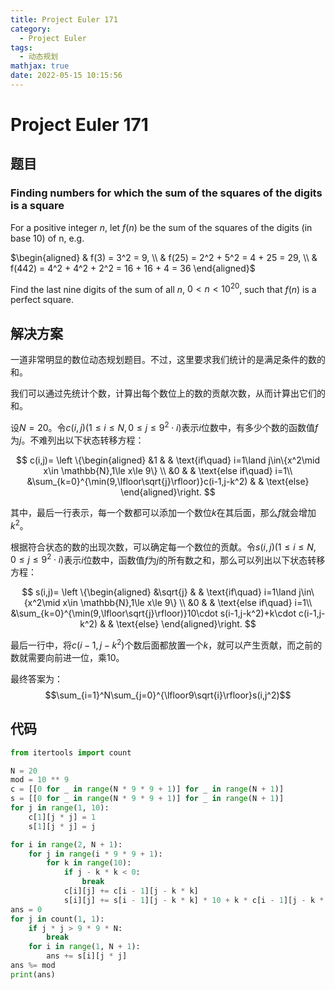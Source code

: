 ```yaml
---
title: Project Euler 171
category:
  - Project Euler
tags:
  - 动态规划
mathjax: true
date: 2022-05-15 10:15:56
---
```


<escape><!-- more --></escape>

# Project Euler 171

## 题目

### Finding numbers for which the sum of the squares of the digits is a square

For a positive integer $n$, let $f(n)$ be the sum of the squares of the digits (in base $10$) of n, e.g.

$\begin{aligned}
& f(3) = 3^2 = 9, \\
& f(25) = 2^2 + 5^2 = 4 + 25 = 29, \\
& f(442) = 4^2 + 4^2 + 2^2 = 16 + 16 + 4 = 36
\end{aligned}$

Find the last nine digits of the sum of all $n$, $0 < n < 10^{20}$, such that $f(n)$ is a perfect square.

## 解决方案

一道非常明显的数位动态规划题目。不过，这里要求我们统计的是满足条件的数的和。

我们可以通过先统计个数，计算出每个数位上的数的贡献次数，从而计算出它们的和。

设$N=20$。令$c(i,j)(1\le i\le N,0\le j\le 9^2\cdot i)$表示$i$位数中，有多少个数的函数值$f$为$j$。不难列出以下状态转移方程：

$$
c(i,j)=
\left \{\begin{aligned}
  &1  & & \text{if\quad} i=1\land j\in\{x^2\mid x\in \mathbb{N},1\le x\le 9\} \\
  &0 & & \text{else if\quad} i=1\\
  &\sum_{k=0}^{\min(9,\lfloor\sqrt{j}\rfloor)}c(i-1,j-k^2) & & \text{else}
\end{aligned}\right.
$$

其中，最后一行表示，每一个数都可以添加一个数位$k$在其后面，那么$f$就会增加$k^2$。

根据符合状态的数的出现次数，可以确定每一个数位的贡献。令$s(i,j)(1\le i\le N,0\le j\le 9^2\cdot i)$表示$i$位数中，函数值$f$为$j$的所有数之和，那么可以列出以下状态转移方程：

$$
s(i,j)=
\left \{\begin{aligned}
  &\sqrt{j}  & & \text{if\quad} i=1\land j\in\{x^2\mid x\in \mathbb{N},1\le x\le 9\} \\
  &0 & & \text{else if\quad} i=1\\
  &\sum_{k=0}^{\min(9,\lfloor\sqrt{j}\rfloor)}10\cdot s(i-1,j-k^2)+k\cdot c(i-1,j-k^2) & & \text{else}
\end{aligned}\right.
$$

最后一行中，将$c(i-1,j-k^2)$个数后面都放置一个$k$，就可以产生贡献，而之前的数就需要向前进一位，乘$10$。

最终答案为：
$$\sum_{i=1}^N\sum_{j=0}^{\lfloor9\sqrt{i}\rfloor}s(i,j^2)$$

## 代码

```py
from itertools import count

N = 20
mod = 10 ** 9
c = [[0 for _ in range(N * 9 * 9 + 1)] for _ in range(N + 1)]
s = [[0 for _ in range(N * 9 * 9 + 1)] for _ in range(N + 1)]
for j in range(1, 10):
    c[1][j * j] = 1
    s[1][j * j] = j

for i in range(2, N + 1):
    for j in range(i * 9 * 9 + 1):
        for k in range(10):
            if j - k * k < 0:
                break
            c[i][j] += c[i - 1][j - k * k]
            s[i][j] += s[i - 1][j - k * k] * 10 + k * c[i - 1][j - k * k]
ans = 0
for j in count(1, 1):
    if j * j > 9 * 9 * N:
        break
    for i in range(1, N + 1):
        ans += s[i][j * j]
ans %= mod
print(ans)

```
